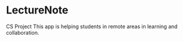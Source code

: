 # LectureNote
CS Project 
This app is helping students in remote areas in learning and collaboration.
